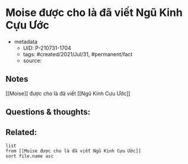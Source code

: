 # Moise được cho là đã viết Ngũ Kinh Cựu Ước

- metadata
	- UID: P-210731-1704
	- tags: #created/2021/Jul/31, #permanent/fact 
	- source: 

## Notes
[[Moise]] được cho là đã viết [[Ngũ Kinh Cựu Ước]]

## Questions & thoughts:

## Related:
```dataview
list
from [[Moise được cho là đã viết Ngũ Kinh Cựu Ước]]
sort file.name asc
```
